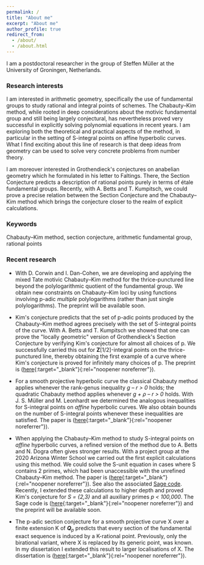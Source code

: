 ```yaml
---
permalink: /
title: "About me"
excerpt: "About me"
author_profile: true
redirect_from:
  - /about/
  - /about.html
---
```


I am a postdoctoral researcher in the group of Steffen Müller at the University of Groningen, Netherlands.

### Research interests

I am interested in arithmetic geometry, specifically the use of
fundamental groups to study rational and integral points of schemes.
The Chabauty–Kim method, while rooted in deep considerations about the motivic fundamental group
and still being largely conjectural, has nevertheless proved very successful
in explicitly solving polynomial equations in recent years. I am exploring both the theoretical
and practical aspects of the method, in particular in the setting of S-integral points on
affine hyperbolic curves. What I find exciting about this line of research is that deep ideas
from geometry can be used to solve very concrete problems from number theory.

I am moreover interested in Grothendieck's conjectures
on anabelian geometry which he formulated in his letter to Faltings. There, the Section Conjecture
predicts a description of rational points purely in terms of étale fundamental groups.
Recently, with A. Betts and T. Kumpitsch, we could prove a precise relation between
the Section Conjecture and the Chabauty–Kim method which brings the conjecture closer
to the realm of explicit calculations.

### Keywords

Chabauty–Kim method, section conjecture, arithmetic fundamental group, rational points

### Recent research

  * With D. Corwin and I. Dan-Cohen, we are developing and applying the mixed Tate motivic
    Chabauty–Kim method for the thrice-punctured line beyond the polylogarithmic quotient
    of the fundamental group. We obtain new constraints on Chabauty–Kim loci
    by using functions involving p-adic _multiple_ polylogarithms (rather than just single
    polylogarithms). The preprint will be available soon.

  * Kim's conjecture predicts that the set of p-adic points produced by the Chabauty–Kim method
    agrees precisely with the set of S-integral points of the curve. With A. Betts and T. Kumpitsch
    we showed that one can prove the "locally geometric" version of Grothendieck's Section Conjecture
    by verifying Kim's conjecture for almost all choices of p. We successfully
    carried this out for **Z**[1/2]-integral points on the thrice-punctured line, thereby
    obtaining the first example of a curve where Kim's conjecture is proved for infinitely
    many choices of p. The preprint is
    ([here](https://arxiv.org/pdf/2305.09462.pdf){:target="_blank"}{:rel="noopener noreferrer"}).

  * For a smooth projective hyperbolic curve the classical Chabauty method applies whenever
    the rank-genus inequality _g – r > 0_ holds; the quadratic Chabauty method applies whenever
    _g + ρ – r > 0_ holds. With J. S. Müller and M. Leonhardt we determined the analogous inequalities
    for S-integral points on _affine_ hyperbolic curves. We also obtain bounds on the
    number of S-integral points whenever these inequalities are satisfied.
    The paper is
    ([here](https://doi.org/10.1093/imrn/rnad185){:target="_blank"}{:rel="noopener noreferrer"}).

  * When applying the Chabauty–Kim method to study S-integral points on _affine_
    hyperbolic curves, a refined version of the method due to A. Betts and N. Dogra
    often gives stronger results. With a project group at the 2020 Arizona Winter School
    we carried out the first explicit calculations using this method. We could
    solve the S-unit equation in cases where S contains 2 primes, which had been
    unaccessible with the unrefined Chabauty–Kim method. The paper is
    ([here](https://arxiv.org/pdf/2106.10145.pdf){:target="_blank"}{:rel="noopener noreferrer"}).
    See also the associated [Sage code](https://github.com/martinluedtke/dcw_coefficients).  
    Recently, I extended these calculations to higher depth and proved Kim's
    conjecture for _S = {2,3}_ and all auxiliary primes _p < 100,000_.
    The Sage code is
    ([here](https://github.com/martinluedtke/RefinedCK){:target="_blank"}{:rel="noopener noreferrer"})
    and the preprint will be available soon.

  * The p-adic section conjecture for a smooth projective curve X over a
    finite extension K of _**Q**<sub>p</sub>_ predicts that every section of the
    fundamental exact sequence is induced by a K-rational point. Previously, only
    the birational variant, where X is replaced by its generic point, was known.
    In my dissertation I extended this result to larger localisations of X.
    The dissertation is
    ([here](https://publikationen.ub.uni-frankfurt.de/files/57431/thesis.pdf){:target="_blank"}{:rel="noopener noreferrer"}).
